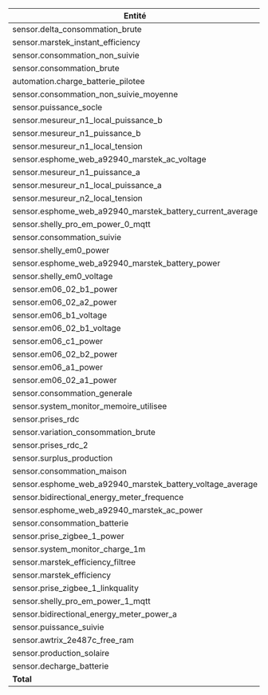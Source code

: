 | Entité | Nombre |
|--------|--------|
| sensor.delta_consommation_brute | 26148 |
| sensor.marstek_instant_efficiency | 25788 |
| sensor.consommation_non_suivie | 20263 |
| sensor.consommation_brute | 17911 |
| automation.charge_batterie_pilotee | 17873 |
| sensor.consommation_non_suivie_moyenne | 17701 |
| sensor.puissance_socle | 13844 |
| sensor.mesureur_n1_local_puissance_b | 12918 |
| sensor.mesureur_n1_puissance_b | 12917 |
| sensor.mesureur_n1_local_tension | 12219 |
| sensor.esphome_web_a92940_marstek_ac_voltage | 12001 |
| sensor.mesureur_n1_puissance_a | 11637 |
| sensor.mesureur_n1_local_puissance_a | 11637 |
| sensor.mesureur_n2_local_tension | 11406 |
| sensor.esphome_web_a92940_marstek_battery_current_average | 11254 |
| sensor.shelly_pro_em_power_0_mqtt | 10953 |
| sensor.consommation_suivie | 10559 |
| sensor.shelly_em0_power | 10191 |
| sensor.esphome_web_a92940_marstek_battery_power | 9935 |
| sensor.shelly_em0_voltage | 9726 |
| sensor.em06_02_b1_power | 8930 |
| sensor.em06_02_a2_power | 8929 |
| sensor.em06_b1_voltage | 8920 |
| sensor.em06_02_b1_voltage | 8920 |
| sensor.em06_c1_power | 8914 |
| sensor.em06_02_b2_power | 8910 |
| sensor.em06_a1_power | 8902 |
| sensor.em06_02_a1_power | 8897 |
| sensor.consommation_generale | 8854 |
| sensor.system_monitor_memoire_utilisee | 8843 |
| sensor.prises_rdc | 8612 |
| sensor.variation_consommation_brute | 8589 |
| sensor.prises_rdc_2 | 8457 |
| sensor.surplus_production | 8289 |
| sensor.consommation_maison | 8240 |
| sensor.esphome_web_a92940_marstek_battery_voltage_average | 7998 |
| sensor.bidirectional_energy_meter_frequence | 7781 |
| sensor.esphome_web_a92940_marstek_ac_power | 7495 |
| sensor.consommation_batterie | 6982 |
| sensor.prise_zigbee_1_power | 6811 |
| sensor.system_monitor_charge_1m | 6647 |
| sensor.marstek_efficiency_filtree | 6618 |
| sensor.marstek_efficiency | 6618 |
| sensor.prise_zigbee_1_linkquality | 6528 |
| sensor.shelly_pro_em_power_1_mqtt | 6424 |
| sensor.bidirectional_energy_meter_power_a | 5714 |
| sensor.puissance_suivie | 5499 |
| sensor.awtrix_2e487c_free_ram | 5135 |
| sensor.production_solaire | 5120 |
| sensor.decharge_batterie | 4831 |
| **Total** | **514288** |
